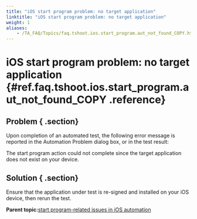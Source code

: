 ```yaml
--- 
title: "iOS start program problem: no target application"
linktitle: "iOS start program problem: no target application"
weight: 1
aliases: 
    - /TA_FAQ/Topics/faq.tshoot.ios.start_program.aut_not_found_COPY.html
---
```

# iOS start program problem: no target application {#ref.faq.tshoot.ios.start_program.aut_not_found_COPY .reference}

## Problem { .section}

Upon completion of an automated test, the following error message is reported in the Automation Problem dialog box, or in the test result:

The start program action could not complete since the target application does not exist on your device.

## Solution { .section}

Ensure that the application under test is re-signed and installed on your iOS device, then rerun the test.

**Parent topic:**[start program-related issues in iOS automation](../../iOS/Topics/iOS_tshoot.start_program_issues.html)

